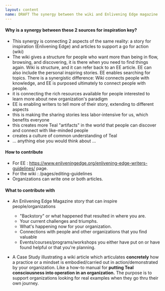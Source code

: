 ```yaml
---
layout: content
name: DRAFT The synergy between the wiki and Enlivening Edge magazine
---
```

#### Why is a synergy between these 2 sources for inspiration key?

* This synergy is connecting 2 aspects of the same reality: a story for inspiration (Enlivening Edge) and articles to support a go for action
  (wiki)
* The wiki gives a structure for people who want more than being in flow, browsing, and discovering, it is there when you need to find things again. Wiki is structure, and it can refer back to an EE article. EE can also include the personal inspiring stories. EE enables searching for topics. There is a synergistic difference: Wiki connects people with knowledge, and EE is purposed ultimately to connect people with people.
* it is connecting the rich resources available for people interested to learn more about new organization's paradigm
* EE is enabling writers to tell more of their story, extending to different aspects
* this is making the sharing stories less labor-intensive for us, which benefits everyone
* this creates more Teal "artifacts" in the world that people can discover and connect with like-minded people
* creates a culture of common understanding of Teal
* ... anything else you would think about ...

#### How to contribute

* For EE : https://www.enliveningedge.org/enlivening-edge-writers-guidelines/ page.
* For the wiki : /pages/editing-guidelines
* Organizations can write one or both articles. 

#### What to contribute with

* An Enlivening Edge Magazine story that can inspire people/organizations 

  * "Backstory" or what happened that resulted in where you are. 
  * Your current challenges and triumphs. 
  * What's happening now for your organization. 
  * Connections with people and other organizations that you find valuable
  * Events/courses/programs/workshops you either have put on or have found helpful or that you're planning.
* A Case Study illustrating a wiki article which articulates **concretely** how a practice or a mindset is embodied/carried out in action/demonstrated by your organization. Like a how-to manual for **putting Teal consciousness into operation in an organization.** The purpose is to support organizations looking for real examples when they go thru their own journey.